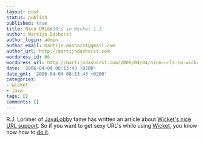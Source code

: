 ```yaml
---
layout: post
status: publish
published: true
title: Nice URL&#39;s in Wicket 1.2
author: Martijn Dashorst
author_login: admin
author_email: martijn.dashorst@gmail.com
author_url: http://martijndashorst.com
wordpress_id: 66
wordpress_url: http://martijndashorst.com/2006/04/04/nice-urls-in-wicket-12/
date: '2006-04-04 08:13:43 +0200'
date_gmt: '2006-04-04 08:13:43 +0200'
categories:
- wicket
- java
tags: []
comments: []
---
```

<p>R.J. Lorimer of <a href="http://javalobby.org">JavaLobby</a> fame has written an article about <a href="http://www.javalobby.org/java/forums/t68753.html">Wicket's nice URL support</a>. So if you want to get sexy URL's while using <a href="http://wicketframework.org">Wicket</a>, you know now how to <a href="http://sourceforge.net/project/showfiles.php?group_id=119783">do it</a>.</p>
